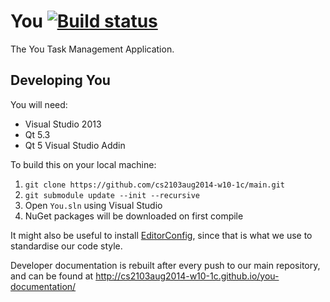 # You [![Build status](https://ci.appveyor.com/api/projects/status/v0nblgg1fq3g0fnb)](https://ci.appveyor.com/project/lowjoel/main)
The You Task Management Application.

## Developing You
You will need:

- Visual Studio 2013
- Qt 5.3
- Qt 5 Visual Studio Addin

To build this on your local machine:

1. `git clone https://github.com/cs2103aug2014-w10-1c/main.git`
2. `git submodule update --init --recursive`
3. Open `You.sln` using Visual Studio
4. NuGet packages will be downloaded on first compile

It might also be useful to install [EditorConfig](http://editorconfig.org/),
since that is what we use to standardise our code style.

Developer documentation is rebuilt after every push to our main repository, and
can be found at http://cs2103aug2014-w10-1c.github.io/you-documentation/
